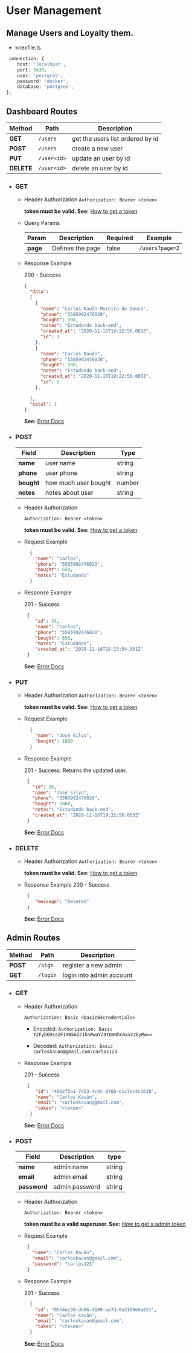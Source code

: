 # User Management
## Manage Users and Loyalty them.

- knexfile.ts 
```ts
 connection: {
    host: 'localhost',
    port: 5433,
    user: 'postgres',
    password: 'docker',
    database: 'postgres',
},

```


## Dashboard Routes
|Method|Path|Description|
|---|---|---|
|**GET**|```/users```|get the users list ordered by id|
|**POST**|```/users```|create a new user|
|**PUT**|```/user<id>```|update an user by id|
|**DELETE**|```/user<id>```|delete an user by id|

 - ### GET
    - Header Authorization
      ```Authorization: Bearer <token>```

      **token must be valid. See:**
      <a href="/">How to get a token</a>
      
      
    - Query Params
    
      |Param|Description|Required|Example|
      |---|---|---|---|
      |**page**|Defines the page|false|```/users?page=2```|
      
    - Response Example
       
       200 - Success
       ```json
       {
         "data": 
         [
           {
             "name": "Carlos Kauãn Moreira de Sousa",
             "phone": "5585992476020",
             "bought": 500,
             "notes": "Estudando back-end",
             "created_at": "2020-11-16T19:22:56.065Z",
             "id": 3
           },
           {
             "name": "Carlos Kauãn",
             "phone": "5585992476020",
             "bought": 500,
             "notes": "Estudando back-end",
             "created_at": "2020-11-16T19:22:56.065Z",
             "id": 2
           },

         ],
         "total": 1
       }
       ```
   
       **See:** <a href="/">Error Docs</a>

 - ### POST
     |Field|Description|Type|
     |---|---|---|
     |**name**|user name|string|
     |**phone**|user phone|string|
     |**bought**|how much user bought|number|
     |**notes**|notes about user|string|

     - Header Authorization

       ```Authorization: Bearer <token>```

       **token must be valid. See:**
       <a href="/">How to get a token</a>
     - Request Example

        ```json
          {
            "name": "Carlos",
            "phone": "5585992476020",
            "bought": 650,
            "notes": "Estudando"
          }

        ```
      - Response Example

         201 - Success
         ```json
          {
             "id": 34,
             "name": "Carlos",
             "phone": "5585992476020",
             "bought": 650,
             "notes": "Estudando",
             "created_at": "2020-11-16T18:23:54.381Z"
          }
         ```
         
         **See:** <a href="/">Error Docs</a>
         
- ### PUT
 
    - Header Authorization
      ```Authorization: Bearer <token>```

      **token must be valid. See:**
      <a href="/">How to get a token</a>
      
    - Request Example

      ```json
        {
          "name": "José Silva",
          "bought": 1000
        }
      ```

    - Response Example

       201 - Success: Returns the updated user.
       ```json
        {
          "id": 36,
          "name": "José Silva",
          "phone": "5585992476020",
          "bought": 1000,
          "notes": "Estudando back-end",
          "created_at": "2020-11-16T19:22:56.065Z"
        }
       ```

       **See:** <a href="/">Error Docs</a>


 - ### DELETE
    - Header Authorization
      ```Authorization: Bearer <token>```

      **token must be valid. See:**
      <a href="/">How to get a token</a>
      
    - Response Example
       200 - Success
       ```json
        {
           "message": "Deleted"
        }
       ```
       
       **See:** <a href="/">Error Docs</a>

## Admin Routes
|Method|Path|Description|
|---|---|---|
|**POST**|```/sign```|register a new admin|
|**GET**|```/login```|login into admin account|

  - ### GET
     - Header Authorization
     
       ```Authorization: Basic <basic64credentials>```

        - Encoded: ```Authorization: Basic Y2FybG9za2F1YW5AZ21haWwuY29tOmNhcmxvczEyMw==```

        - Decoded: ```Authorization: Basic carloskauan@gmail.com:carlos123 ```
     
     - Response Example
     
        201 - Success
        ```json
         {
            "id": "4802f5a1-7e53-4c4c-8f60-e1c7ec4c161b",
            "name": "Carlos Kauãn",
            "email": "carloskauan@gmail.com",
            "token": "<token>"
          }
        ```
        
        **See:** <a href="/">Error Docs</a>
        
  - ### POST
      |Field|Description|type|
      |---|---|---|
      |**name**|admin name|string|
      |**email**|admin email|string|
      |**password**|admin password|string|
      
      - Header Authorization
      
        ```Authorization: Bearer <token>```
        
        **token must be a valid superuser. See:**
        <a href="/">How to get a admin token</a>
      - Request Example
      
         ```json
          {
            "name": "Carlos Kauãn",
            "email": "carloskauan@gmail.com",
            "password": "carlos123"
          }

         ```
       - Response Example
       
          201 - Success
          ```json
            {
              "id": "0554ec30-db86-4109-ae7d-0a3169e6a831",
              "name": "Carlos Kauãn",
              "email": "carloskauan@gmail.com",
              "token": "<token>"
            }
          ```
          **See:** <a href="/">Error Docs</a>
